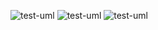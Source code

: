 ![test-uml](http://www.plantuml.com/plantuml/proxy?cache=no&src=https://raw.githubusercontent.com/Vivekyadavgithub/PlantUml-tut/master/test.iuml)
![test-uml](http://www.plantuml.com/plantuml/proxy?cache=no&src=https://raw.githubusercontent.com/Vivekyadavgithub/PlantUml-tut/master/test.iuml)
![test-uml](http://www.plantuml.com/plantuml/proxy?cache=no&src=https://raw.githubusercontent.com/Vivekyadavgithub/PlantUml-tut/master/test.iuml)
